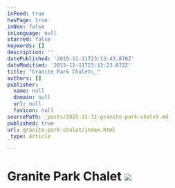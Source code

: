 ```yaml
---
inFeed: true
hasPage: true
inNav: false
inLanguage: null
starred: false
keywords: []
description: ''
datePublished: '2015-11-11T23:13:43.878Z'
dateModified: '2015-11-11T23:13:23.872Z'
title: "Granite Park Chalet\_"
authors: []
publisher:
  name: null
  domain: null
  url: null
  favicon: null
sourcePath: _posts/2015-11-11-granite-park-chalet.md
published: true
url: granite-park-chalet/index.html
_type: Article

---
```

# Granite Park Chalet ![](https://the-grid-user-content.s3-us-west-2.amazonaws.com/ce39f518-3b88-4ae1-b002-258b1d46ed45.jpg)